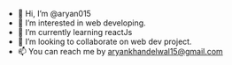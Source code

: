 - 👋 Hi, I’m @aryan015
- 👀 I’m interested in web developing.
- 🌱 I’m currently learning reactJs
- 💞️ I’m looking to collaborate on web dev project.
- 📫 You can reach me by aryankhandelwal15@gmail.com 

<!---
aryan015/aryan015 is a ✨ special ✨ repository because its `README.md` (this file) appears on your GitHub profile.
You can click the Preview link to take a look at your changes.
--->
